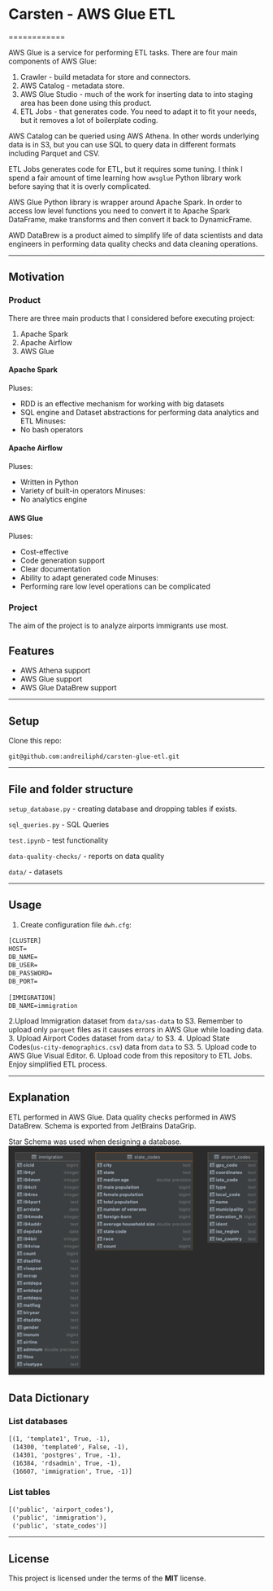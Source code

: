 # Carsten - AWS Glue ETL

============

AWS Glue is a service for performing ETL tasks.
There are four main components of AWS Glue:
1. Crawler - build metadata for store and connectors.
2. AWS Catalog - metadata store.
3. AWS Glue Studio - much of the work for inserting data to into staging area has been done using this product.
4. ETL Jobs - that generates code. You need to adapt it to fit your needs, but it removes a lot
of boilerplate coding.

AWS Catalog can be queried using AWS Athena. In other words underlying data is in S3, but you can
use SQL to query data in different formats including Parquet and CSV.

ETL Jobs generates code for ETL, but it requires some tuning. I think I spend a fair amount of time
learning how `awsglue` Python library work before saying that it is overly complicated.

AWS Glue Python library is wrapper around Apache Spark.
In order to access low level functions you need to convert it to Apache Spark DataFrame, make transforms
and then convert it back to DynamicFrame.

AWD DataBrew is a product aimed to simplify life of data scientists and data engineers in performing data 
quality checks and data cleaning operations.

---

## Motivation
### Product
There are three main products that I considered before executing project:
1. Apache Spark
2. Apache Airflow
3. AWS Glue

#### Apache Spark
Pluses:
- RDD is an effective mechanism for working with big datasets
- SQL engine and Dataset abstractions for performing data analytics and ETL
Minuses:
- No bash operators

#### Apache Airflow
Pluses:
- Written in Python
- Variety of built-in operators
Minuses:
- No analytics engine

#### AWS Glue
Pluses:
- Cost-effective
- Code generation support
- Clear documentation
- Ability to adapt generated code
Minuses:
- Performing rare low level operations can be complicated

### Project
The aim of the project is to analyze airports immigrants use most.

## Features
- AWS Athena support
- AWS Glue support
- AWS Glue DataBrew support

---

## Setup
Clone this repo:
```
git@github.com:andreiliphd/carsten-glue-etl.git
```

---

## File and folder structure
`setup_database.py` - creating database and dropping tables if exists.

`sql_queries.py` - SQL Queries

`test.ipynb` - test functionality

`data-quality-checks/` - reports on data quality

`data/` - datasets

---


## Usage
1. Create configuration file `dwh.cfg`:
```
[CLUSTER]
HOST=
DB_NAME=
DB_USER=
DB_PASSWORD=
DB_PORT=

[IMMIGRATION]
DB_NAME=immigration
```
2.Upload Immigration dataset from `data/sas-data` to S3. Remember to upload only `parquet` files
as it causes errors in AWS Glue while loading data.
3. Upload Airport Codes dataset from `data/` to S3.
4. Upload State Codes(`us-city-demographics.csv`) data from `data` to S3.
5. Upload code to AWS Glue Visual Editor.
6. Upload code from this repository to ETL Jobs.
Enjoy simplified ETL process.

---

## Explanation
ETL performed in AWS Glue.
Data quality checks performed in AWS DataBrew.
Schema is exported from JetBrains DataGrip.

Star Schema was used when designing a database.
![schema](https://github.com/andreiliphd/carsten-glue-etl/blob/master/schema/schema.png)

## Data Dictionary
### List databases
```
[(1, 'template1', True, -1),
 (14300, 'template0', False, -1),
 (14301, 'postgres', True, -1),
 (16384, 'rdsadmin', True, -1),
 (16607, 'immigration', True, -1)]
```
### List tables
```
[('public', 'airport_codes'),
 ('public', 'immigration'),
 ('public', 'state_codes')]
```
---

## License
This project is licensed under the terms of the **MIT** license.